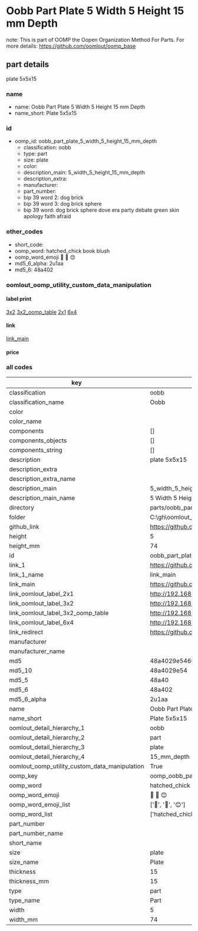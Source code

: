# Oobb Part Plate 5 Width 5 Height 15 mm Depth  

note: This is part of OOMP the Oopen Organization Method For Parts. For more details: https://github.com/oomlout/oomp_base

##  part details
  



plate 5x5x15



### name
* name: Oobb Part Plate 5 Width 5 Height 15 mm Depth
* name_short: Plate 5x5x15 
### id
* oomp_id: oobb_part_plate_5_width_5_height_15_mm_depth
  * classification: oobb
  * type: part
  * size: plate
  * color: 
  * description_main: 5_width_5_height_15_mm_depth
  * description_extra: 
  * manufacturer: 
  * part_number: 
  * bip 39 word 2: dog brick
  * bip 39 word 3: dog brick sphere
  * bip 39 word: dog brick sphere dove era party debate green skin apology faith afraid

### other_codes
* short_code: 
* oomp_word: hatched_chick book blush
* oomp_word_emoji :hatched_chick: :book: :blush:
* md5_6_alpha: 2u1aa
* md5_6: 48a402






### oomlout_oomp_utility_custom_data_manipulation
#### label print
[3x2](http://192.168.1.245:1112/?label=oomp%202u1aa)
[3x2_oomp_table](http://192.168.1.108:1112/?label=oomp%202u1aa)
[2x1](http://192.168.1.242:1112/?label=oomp%202u1aa)
[6x4](http://192.168.1.55:1112/?label=oomp%202u1aa)    

#### link

[link_main](https://github.com/oomlout/oomlout_oobb_version_4_generated_parts/tree/main/navigation_oomp/oobb/part/plate/5_width_5_height_15_mm_depth/part)                              

#### price







### all codes 
| key | value |  
| --- | --- |  
| classification | oobb |  
| classification_name | Oobb |  
| color |  |  
| color_name |  |  
| components | [] |  
| components_objects | [] |  
| components_string | [] |  
| description | plate 5x5x15 |  
| description_extra |  |  
| description_extra_name |  |  
| description_main | 5_width_5_height_15_mm_depth |  
| description_main_name | 5 Width 5 Height 15 mm Depth |  
| directory | parts/oobb_part_plate_5_width_5_height_15_mm_depth |  
| folder | C:\gh\oomlout_oobb_version_4_generated_parts\parts\oobb_part_plate_5_width_5_height_15_mm_depth |  
| github_link | https://github.com/oomlout/oomlout_oomp_part_src/tree/main/parts/oobb_part_plate_5_width_5_height_15_mm_depth |  
| height | 5 |  
| height_mm | 74 |  
| id | oobb_part_plate_5_width_5_height_15_mm_depth |  
| link_1 | https://github.com/oomlout/oomlout_oobb_version_4_generated_parts/tree/main/navigation_oomp/oobb/part/plate/5_width_5_height_15_mm_depth/part |  
| link_1_name | link_main |  
| link_main | https://github.com/oomlout/oomlout_oobb_version_4_generated_parts/tree/main/navigation_oomp/oobb/part/plate/5_width_5_height_15_mm_depth/part |  
| link_oomlout_label_2x1 | http://192.168.1.242:1112/?label=oomp%202u1aa |  
| link_oomlout_label_3x2 | http://192.168.1.245:1112/?label=oomp%202u1aa |  
| link_oomlout_label_3x2_oomp_table | http://192.168.1.108:1112/?label=oomp%202u1aa |  
| link_oomlout_label_6x4 | http://192.168.1.55:1112/?label=oomp%202u1aa |  
| link_redirect | https://github.com/oomlout/oomlout_oobb_version_4_generated_parts/tree/main/parts/oobb_plate_05_05_15 |  
| manufacturer |  |  
| manufacturer_name |  |  
| md5 | 48a4029e5466470a8226241da2c6ea04 |  
| md5_10 | 48a4029e54 |  
| md5_5 | 48a40 |  
| md5_6 | 48a402 |  
| md5_6_alpha | 2u1aa |  
| name | Oobb Part Plate 5 Width 5 Height 15 mm Depth |  
| name_short | Plate 5x5x15  |  
| oomlout_detail_hierarchy_1 | oobb |  
| oomlout_detail_hierarchy_2 | part |  
| oomlout_detail_hierarchy_3 | plate |  
| oomlout_detail_hierarchy_4 | 15_mm_depth |  
| oomlout_oomp_utility_custom_data_manipulation | True |  
| oomp_key | oomp_oobb_part_plate_5_width_5_height_15_mm_depth |  
| oomp_word | hatched_chick book blush |  
| oomp_word_emoji | :hatched_chick: :book: :blush: |  
| oomp_word_emoji_list | [':hatched_chick:', ':book:', ':blush:'] |  
| oomp_word_list | ['hatched_chick', 'book', 'blush'] |  
| part_number |  |  
| part_number_name |  |  
| short_name |  |  
| size | plate |  
| size_name | Plate |  
| thickness | 15 |  
| thickness_mm | 15 |  
| type | part |  
| type_name | Part |  
| width | 5 |  
| width_mm | 74 |  
